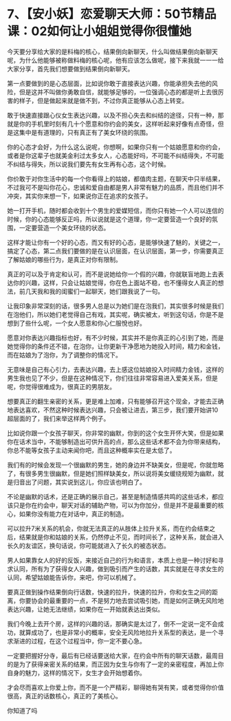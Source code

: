 # 7、【安小妖】恋爱聊天大师：50节精品课：02如何让小姐姐觉得你很懂她

今天要分享给大家的是料梅的核心，结果倒向新聊天，什么叫做结果倒向新聊天呢，为什么他能够被称做料梅的核心呢，他有应该怎么做呢，接下来我就一一一给大家分享，首先我们想要做到结果倒向新聊天。

第一点要做到的是心态层面，比如说你敢于直接表达兴趣，你能承担失去他的风险，但是这并不叫做你勇敢自信，就能够足够的，一位强调心态的都是听上去很厉害的样子，但是做起来就是做不到，不过你真正能够从心态上转变。

敢于快速直接跟心仪女生表达兴趣，以及不担心失去和纠结的途径，只有一种，那就是你的手机里时刻有几十个愿意和你约会的美女，这样听起来好像有点奇怪，但是这集中是有道理的，只有真正有了美女环绕的氛围。

你的心态才会好，为什么这么说呢，你想啊，如果你只有一个姑娘愿意和你约会，或者是你这辈子也就美金利过太多女人，心态能好吗，不可能不纠结得失，不可能不纠结与得失，所以说我们要先有女生再有心态，这个时候。

你价敢于对你生活中的每一个你看得上的姑娘，都值肉主题，在聊天中只半结果，不过我可不是叫你花心，忠诚和爱自由都是男人非常有魅力的品质，而且他们并不冲突，其实你来想一下，如果说你正在追求的女孩子。

她一打开手机，随时都会收到十个男生的爱媒短信，而你只有她一个人可以连信的时候，你的心态能够反正吗，所以说就是这个道理，你一定要营造一个良好的氛围，一定要营造一个美女环绕的状态。

这样才能让你有一个好的心态，而又有好的心态，是能够快速了魅的，关键之一，搞定了心态，第二点我们要做的是在认识层面，在认识层面，第一步，你需要真正了解姑娘的哪些行为，是真正对你有限制。

真正的可以及于肯定和认可，而不是说她给你一个假的兴趣，你就联盲地跑上去表达你的兴趣，这样，只会让姑娘觉得，你在色上面站不稳，也不懂得女人真正的想法，前几天我和我的闺蜜们一起聊天，她们跟我说了一句。

让我印象非常深刻的话，很多男人总是以为她们是在泡我们，其实很多时候是我们在泡他们，所以她们老觉得自己有戏，其实呢，确实被太，听到这句话，你是不是想到了些什么呢，一个女人愿意和你心仁服悅也好。

愿意对你表达兴趣指标也好，有不少时候，其实并不是你真正的心引到了她，而是她觉得你的条件还不错，在泡你，让你更新干净愿地为她投入时间，精力和金钱，而在姑娘为了泡你，为了调整你的情况下。

无意味是自己有心引力，去表达兴趣，去上感这位姑娘投入时间精力金钱，这样的男生我也见了不少，但是在这种情况下，你们往往非常容易进入爱美关系，但是呢，你觉得很难成为，很真正的男朋友。

想要真正的翻生亲密的关系，更是难上加难，只有能够召开这个现金，才能去正确地表达喜欢，不然这种时候表达兴趣，只会被让进去，第三步，我们要开始讲10超层面的了，我们来举这样两个例子。

比如说你跟一个女孩子聊天，你非常的幽默，你到的这个女生开怀大笑，但是如果你在话术当中，不能够制造出可供升高的点，那么这些话术都不会为你带来结构，你总不能等女孩子主动来闻你吧，而且这种概率实在是太低了。

我们有的时候会发现一个很幽默的男生，她的身边并不缺美女，但是呢，你就忽略了，有很多男生很幽默，但是她们照样缺美女，所以说将美女缓绕规矩为幽默，就是归音出了问题，其实说到这儿，你应该也明白了。

不论是幽默的话术，还是正确的展示自己，甚至是制造情感共鸣的这些话术，都应该只是你在约会中，聊天对话的辅助产物，可以为你加分，但是并不是最重要的核心，如果你没有能力在对话中，真正的制造。

可以拉升7米关系的机会，你就无法真正的从肢体上拉升关系，而在约会结束之后，结果就是你和姑娘的关系，仍然停止不见，而时间长了，这种关系，就会进入长久的友谊区，换句话说，你可能就进入了长久的被态状态。

男人如果靠女人的好的反饭，来接近自己的行为和语言，本质上也是一种讨好和寻求认同，所有为了获得女人兴趣，做到吸引而产生的话数，其实就是在寻求女生的认同，希望姑娘能告诉你，来吧，你可以机械了。

要真正做到操作结果倒向行话数，快速的拉升，快速的拉升，你和女生之间的距离，你要协会的最重要的一点，不是努力地去尝试吸引她，而是如何正确无风险地表达兴趣，让她无法继绩，如果你在一开始就表达出类似。

我们今晚上去开个房，这样的兴趣的话，那确实是太过了，倒不一定说一定不会成功，就算成功了，也是非常小的概率，安全无风险地拉升关系型的表达，是一个寻求渐进的过程，在这个过程当中，你一定不要心急。

一定要把握好分寺，最后有已经话要送给大家，在约会中所有的聊天话数，最周目的是为了获得亲密关系的结果，而正因为女生与你有了一定的亲密程度，再加上你自身的魅力，这样的情况下，女生才会开始想着你。

才会尽而喜欢上你爱上你，而不是一个严精彩，聊得她有哭有笑，或者觉得你价值很高，真正的话数核心，真正的了美核心。

你知道了吗